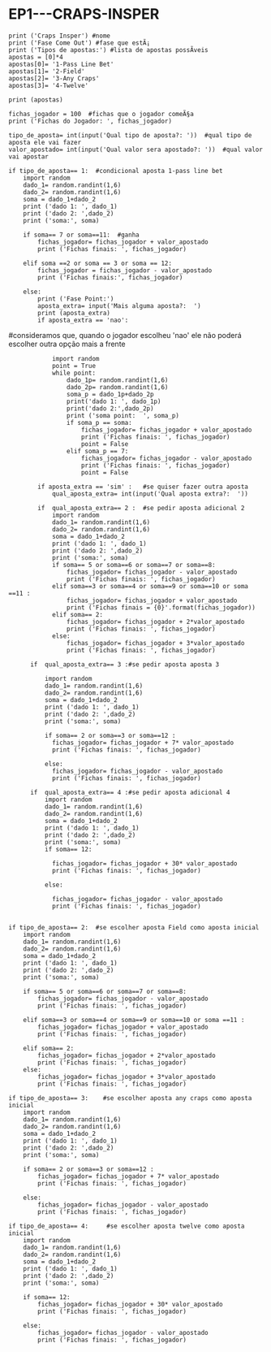 # EP1---CRAPS-INSPER
    print ('Craps Insper') #nome
    print ('Fase Come Out') #fase que estÃ¡
    print ('Tipos de apostas:') #lista de apostas possÃ­veis
    apostas = [0]*4
    apostas[0]= '1-Pass Line Bet'
    apostas[1]= '2-Field'
    apostas[2]= '3-Any Craps'
    apostas[3]= '4-Twelve'

    print (apostas)

    fichas_jogador = 100  #fichas que o jogador comeÃ§a
    print ('Fichas do Jogador: ', fichas_jogador)

    tipo_de_aposta= int(input('Qual tipo de aposta?: '))  #qual tipo de aposta ele vai fazer
    valor_apostado= int(input('Qual valor sera apostado?: '))  #qual valor vai apostar

    if tipo_de_aposta== 1:  #condicional aposta 1-pass line bet
        import random  
        dado_1= random.randint(1,6) 
        dado_2= random.randint(1,6)
        soma = dado_1+dado_2
        print ('dado 1: ', dado_1)
        print ('dado 2: ',dado_2)
        print ('soma:', soma)
    
        if soma== 7 or soma==11:  #ganha
            fichas_jogador= fichas_jogador + valor_apostado
            print ('Fichas finais: ', fichas_jogador)
        
        elif soma ==2 or soma == 3 or soma == 12:
            fichas_jogador = fichas_jogador - valor_apostado
            print ('Fichas finais:', fichas_jogador)
        
        else:
            print ('Fase Point:')
            aposta_extra= input('Mais alguma aposta?:  ')
            print (aposta_extra)
            if aposta_extra == 'nao':   
  #consideramos que, quando o jogador escolheu 'nao' ele não poderá escolher outra opção mais a frente

                import random
                point = True
                while point:
                    dado_1p= random.randint(1,6)
                    dado_2p= random.randint(1,6)
                    soma_p = dado_1p+dado_2p
                    print('dado 1: ', dado_1p)
                    print('dado 2:',dado_2p)
                    print ('soma point:  ', soma_p)
                    if soma_p == soma:
                        fichas_jogador= fichas_jogador + valor_apostado
                        print ('Fichas finais: ', fichas_jogador)
                        point = False
                    elif soma_p == 7:
                        fichas_jogador= fichas_jogador - valor_apostado
                        print ('Fichas finais: ', fichas_jogador)
                        point = False

            if aposta_extra == 'sim' :   #se quiser fazer outra aposta
                qual_aposta_extra= int(input('Qual aposta extra?:  '))
          
            if  qual_aposta_extra== 2 :  #se pedir aposta adicional 2
                import random 
                dado_1= random.randint(1,6)
                dado_2= random.randint(1,6)
                soma = dado_1+dado_2
                print ('dado 1: ', dado_1)
                print ('dado 2: ',dado_2)
                print ('soma:', soma)
                if soma== 5 or soma==6 or soma==7 or soma==8:
                    fichas_jogador= fichas_jogador - valor_apostado
                    print ('Fichas finais: ', fichas_jogador)
                elif soma==3 or soma==4 or soma==9 or soma==10 or soma ==11 :
                    fichas_jogador= fichas_jogador + valor_apostado
                    print ('Fichas finais = {0}'.format(fichas_jogador))
                elif soma== 2:
                    fichas_jogador= fichas_jogador + 2*valor_apostado
                    print ('Fichas finais: ', fichas_jogador)
                else:
                    fichas_jogador= fichas_jogador + 3*valor_apostado
                    print ('Fichas finais: ', fichas_jogador)
                        
          if  qual_aposta_extra== 3 :#se pedir aposta aposta 3
              
              import random 
              dado_1= random.randint(1,6)
              dado_2= random.randint(1,6)
              soma = dado_1+dado_2
              print ('dado 1: ', dado_1)
              print ('dado 2: ',dado_2)
              print ('soma:', soma)
              
              if soma== 2 or soma==3 or soma==12 :
                fichas_jogador= fichas_jogador + 7* valor_apostado
                print ('Fichas finais: ', fichas_jogador)
              
              else:
                fichas_jogador= fichas_jogador - valor_apostado
                print ('Fichas finais: ', fichas_jogador)
                
          if  qual_aposta_extra== 4 :#se pedir aposta adicional 4
              import random 
              dado_1= random.randint(1,6)
              dado_2= random.randint(1,6)
              soma = dado_1+dado_2
              print ('dado 1: ', dado_1)
              print ('dado 2: ',dado_2)
              print ('soma:', soma)
              if soma== 12:
                  
                fichas_jogador= fichas_jogador + 30* valor_apostado
                print ('Fichas finais: ', fichas_jogador)
                
              else:
                  
                fichas_jogador= fichas_jogador - valor_apostado
                print ('Fichas finais: ', fichas_jogador)
                
            
    if tipo_de_aposta== 2:  #se escolher aposta Field como aposta inicial
        import random 
        dado_1= random.randint(1,6)
        dado_2= random.randint(1,6)
        soma = dado_1+dado_2
        print ('dado 1: ', dado_1)
        print ('dado 2: ',dado_2)
        print ('soma:', soma)
    
        if soma== 5 or soma==6 or soma==7 or soma==8:
            fichas_jogador= fichas_jogador - valor_apostado
            print ('Fichas finais: ', fichas_jogador)
        
        elif soma==3 or soma==4 or soma==9 or soma==10 or soma ==11 :
            fichas_jogador= fichas_jogador + valor_apostado
            print ('Fichas finais: ', fichas_jogador)
        
        elif soma== 2:
            fichas_jogador= fichas_jogador + 2*valor_apostado
            print ('Fichas finais: ', fichas_jogador)
        else:
            fichas_jogador= fichas_jogador + 3*valor_apostado
            print ('Fichas finais: ', fichas_jogador)
        
    if tipo_de_aposta== 3:    #se escolher aposta any craps como aposta inicial
        import random 
        dado_1= random.randint(1,6)
        dado_2= random.randint(1,6)
        soma = dado_1+dado_2
        print ('dado 1: ', dado_1)
        print ('dado 2: ',dado_2)
        print ('soma:', soma)
    
        if soma== 2 or soma==3 or soma==12 :
            fichas_jogador= fichas_jogador + 7* valor_apostado
            print ('Fichas finais: ', fichas_jogador)
        
        else:
            fichas_jogador= fichas_jogador - valor_apostado
            print ('Fichas finais: ', fichas_jogador)
        
    if tipo_de_aposta== 4:     #se escolher aposta twelve como aposta inicial
        import random 
        dado_1= random.randint(1,6)
        dado_2= random.randint(1,6)
        soma = dado_1+dado_2
        print ('dado 1: ', dado_1)
        print ('dado 2: ',dado_2)
        print ('soma:', soma)
    
        if soma== 12:
            fichas_jogador= fichas_jogador + 30* valor_apostado
            print ('Fichas finais: ', fichas_jogador)
        
        else:
            fichas_jogador= fichas_jogador - valor_apostado
            print ('Fichas finais: ', fichas_jogador)

